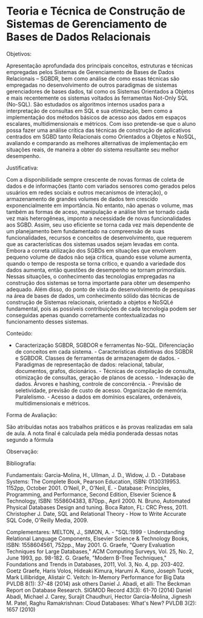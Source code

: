 # Teoria e Técnica de Construção de Sistemas de Gerenciamento de Bases de Dados Relacionais

Objetivos:

Apresentação aprofundada dos principais conceitos, estruturas e técnicas empregadas pelos Sistemas de Gerenciamento de Bases de Dados Relacionais – SGBDR, bem como análise de como essas técnicas são empregadas no desenvolvimento de outros paradigmas de sistemas gerenciadores de bases dados, tal como os Sistemas Orientados a Objetos e mais recentemente os sistemas voltados às ferramentas Not-Only SQL (No-SQL). São estudados os algoritmos internos usados para a interpretação de consultas em SQL e sua otimização, bem como a implementação dos métodos básicos de acesso aos dados em espaços escalares, multidimensionais e métricos. Com isso pretende-se que o aluno possa fazer uma análise crítica das técnicas de construção de aplicativos centrados em SGBD tanto Relacionais como Orientados a Objetos e NoSQL, avaliando e comparando as melhores alternativas de implementação em situações reais, de maneira a obter do sistema resultante seu melhor desempenho.

Justificativa:

Com a disponibilidade sempre crescente de novas formas de coleta de dados e de informações (tanto com variados sensores como gerados pelos usuários em redes sociais e outros mecanismos de interação), o armazenamento de grandes volumes de dados tem crescido exponencialmente em importância. No entanto, não apenas o volume, mas também as formas de aceso, manipulação e análise têm se tornado cada vez mais heterogêneas, imponto a necessidade de novas funcionalidades aos SGBD. Assim, seu uso eficiente se torna cada vez mais dependente de um planejamento bem fundamentado na compreensão de suas funcionalidades, recursos e conceitos de desenvolvimento, que requerem que as características dos sistemas usados sejam levadas em conta. Embora a correta utilização dos SGBDs em situações que envolvem pequeno volume de dados não seja crítica, quando esse volume aumenta, quando o tempo de resposta se torna crítico, e quando a variedade dos dados aumenta, então questões de desempenho se tornam primordiais. Nessas situações, o conhecimento das tecnologias empregadas na construção dos sistemas se torna importante para obter um desempenho adequado. Além disso, do ponto de vista do desenvolvimento de pesquisas na área de bases de dados, um conhecimento sólido das técnicas de construção de Sistemas relacionais, orientado a objetos e NoSQLé fundamental, pois as possíveis contribuições de cada tecnologia podem ser conseguidas apenas quando corretamente contextualizadas no funcionamento desses sistemas.

Conteúdo:

- Caracterização SGBDR, SGBDOR e ferramentas No-SQL. Diferenciação de conceitos em cada sistema. - Características distintivas dos SGBDR e SGBDOR. Classes de ferramentas de armazenagem de dados. - Paradigmas de representação de dados: relacional, tabular, documentos, grafos, dicionários. - Técnicas de compilação de consulta, otimização de consultas, geração de planos de acesso. - Indexação de dados. Árvores e hashing, controle de concorrência. - Previsão de seletividade, previsão de custo de acesso. Organização de memória. Paralelismo. - Acesso a dados em domínios escalares, ordenáveis, multidimensionais e métricos.

Forma de Avaliação:

São atribuídas notas aos trabalhos práticos e às provas realizadas em sala de aula. A nota final é calculada pela média ponderada dessas notas segundo a fórmula

Observação:

Bibliografia:

Fundamentais: 
Garcia-Molina, H., Ullman, J. D., Widow, J. D. - Database Systems: The Complete Book, Pearson Education, ISBN: 0130319953. 1152pp, October 2001. 
O'Neil, P., O'Neil, E. - Database: Principles, Programming, and Performance, Second Edition, Elsevier Science & Technology, ISBN: 1558604383, 870pp., April 2000. 
N. Bruno, Automated Physical Databases Design and tuning. Boca Raton, FL: CRC Press, 2011. 
Christopher J. Date, SQL and Relational Theory - How to Write Accurate SQL Code, O'Reilly Media, 2009. 

Complementares: 
MELTON, J., SIMON, A. - "SQL:1999 - Understanding Relational Language Components, Elsevier Science & Technology Books, ISBN: 1558604561, 752pp., May 2001. 
G. Graefe, "Query Evaluation Techniques for Large Databases," ACM Computing Surveys, Vol. 25, No. 2, June 1993, pp. 98-182. 
G. Graefe, "Modern B-Tree Techniques," Foundations and Trends in Databases, 2011, Vol. 3, No. 4, pp. 203-402. 
Goetz Graefe, Haris Volos, Hideaki Kimura, Harumi A. Kuno, Joseph Tucek, Mark Lillibridge, Alistair C. Veitch: In-Memory Performance for Big Data PVLDB 8(1): 37-48 (2014) 
ask others 
Daniel J. Abadi, et alli: The Beckman Report on Database Research. SIGMOD Record 43(3): 61-70 (2014) 
Daniel Abadi, Michael J. Carey, Surajit Chaudhuri, Hector Garcia-Molina, Jignesh M. Patel, Raghu Ramakrishnan: Cloud Databases: What's New? PVLDB 3(2): 1657 (2010)
